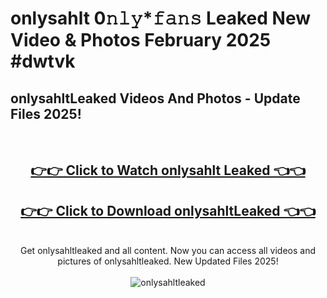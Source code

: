 # onlysahlt 0𝚗𝚕𝚢*𝚏𝚊𝚗𝚜 Leaked New Video & Photos February 2025 #dwtvk

<h2>onlysahltLeaked Videos And Photos - Update Files 2025!</h2>
<br>
<div align="center">
<h2><a href="https://mediaupload.pro?title=onlysahlt&ref=11F" rel="nofollow">👉👉 Click to Watch onlysahlt Leaked 👈👈</a></h2>
<h2><a href="https://mediaupload.pro?title=onlysahlt&ref=11F" rel="nofollow">👉👉 Click to Download onlysahltLeaked 👈👈</a></h2>
<br>
Get onlysahltleaked and all content. Now you can access all videos and pictures of onlysahltleaked. New Updated Files 2025!
<br>
<br>
<a href="https://mediaupload.pro?title=onlysahlt&ref=11F" rel="nofollow" data-target="animated-image.originalLink"><img src="https://i.ibb.co/Gkj2r4b/banner.png" alt="onlysahltleaked" style="max-width: 100%; display: inline-block;" data-target="animated-image.originalImage"></a>
</div>
<br>

